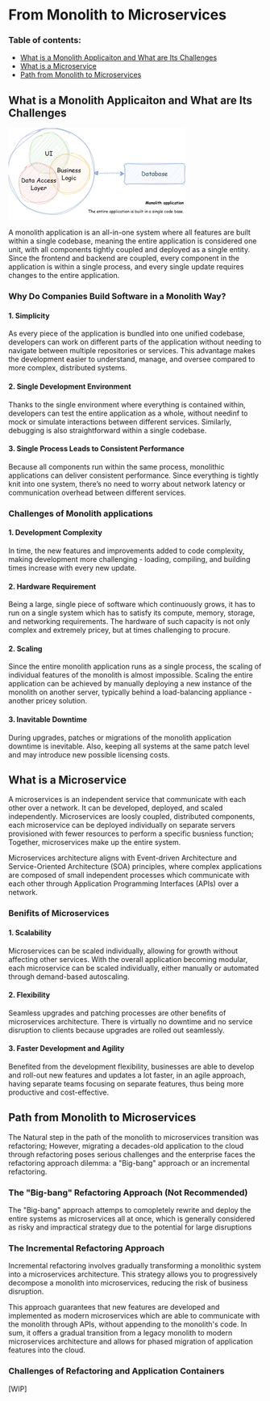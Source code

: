 # From Monolith to Microservices

### Table of contents:
- [What is a Monolith Applicaiton and What are Its Challenges](#what-is-a-monolith-applicaiton-and-what-are-its-challenges)
- [What is a Microservice](#what-is-a-microservice)
- [Path from Monolith to Microservices](#path-from-monolith-to-microservices)

## What is a Monolith Applicaiton and What are Its Challenges

![monolith application](/assets/images/monolith.drawio.png)

A monolith application is an all-in-one system where all features are built within a single codebase, meaning the entire application is considered one unit, with all components tightly coupled and deployed as a single entity. Since the frontend and backend are coupled, every component in the application is within a single process, and every single update requires changes to the entire application.

### Why Do Companies Build Software in a Monolith Way?

#### 1. Simplicity

As every piece of the application is bundled into one unified codebase, developers can work on different parts of the application without needing to navigate between multiple repositories or services. This advantage makes the development easier to understand, manage, and oversee compared to more complex, distributed systems.

#### 2. Single Development Environment

Thanks to the single environment where everything is contained within, developers can test the entire application as a whole, without needinf to mock or simulate interactions between different services. Similarly, debugging is also straightforward within a single codebase.

#### 3. Single Process Leads to Consistent Performance

Because all components run within the same process, monolithic applications can deliver consistent performance. Since everything is tightly knit into one system, there’s no need to worry about network latency or communication overhead between different services.

### Challenges of Monolith applications

#### 1. Development Complexity

In time, the new features and improvements added to code complexity, making development more challenging - loading, compiling, and building times increase with every new update.

#### 2. Hardware Requirement

Being a large, single piece of software which continuously grows, it has to run on a single system which has to satisfy its compute, memory, storage, and networking requirements. The hardware of such capacity is not only complex and extremely pricey, but at times challenging to procure.

#### 2. Scaling

Since the entire monolith application runs as a single process, the scaling of individual features of the monolith is almost impossible. Scaling the entire application can be achieved by manually deploying a new instance of the monolith on another server, typically behind a load-balancing appliance - another pricey solution.

#### 3. Inavitable Downtime

During upgrades, patches or migrations of the monolith application downtime is inevitable. Also, keeping all systems at the same patch level and may introduce new possible licensing costs.

## What is a Microservice

A microservices is an independent service that communicate with each other over a network. It can be developed, deployed, and scaled independently. Microservices are loosly coupled, distributed components, each microservice can be deployed individually on separate servers provisioned with fewer resources to perform a specific busniess function; Together, microservices make up the entire system.

Microservices architecture aligns with Event-driven Architecture and Service-Oriented Architecture (SOA) principles, where complex applications are composed of small independent processes which communicate with each other through Application Programming Interfaces (APIs) over a network.

### Benifits of Microservices

#### 1. Scalability

Microservices can be scaled individually, allowing for growth without affecting other services. With the overall application becoming modular, each microservice can be scaled individually, either manually or automated through demand-based autoscaling.

#### 2. Flexibility

Seamless upgrades and patching processes are other benefits of microservices architecture. There is virtually no downtime and no service disruption to clients because upgrades are rolled out seamlessly.

#### 3. Faster Development and Agility

Benefited from the development flexibility, businesses are able to develop and roll-out new features and updates a lot faster, in an agile approach, having separate teams focusing on separate features, thus being more productive and cost-effective.

## Path from Monolith to Microservices

The Natural step in the path of the monolith to microservices transition was refactoring; However, migrating a decades-old application to the cloud through refactoring poses serious challenges and the enterprise faces the refactoring approach dilemma: a "Big-bang" approach or an incremental refactoring.

### The "Big-bang" Refactoring Approach (Not Recommended)

The "Big-bang" approach attemps to comopletely rewrite and deploy the entire systems as microservices all at once, which is generally considered as risky and impractical strategy due to the potential for large disruptions

### The Incremental Refactoring Approach

Incremental refactoring involves gradually transforming a monolithic system into a microservices architecture. This strategy allows you to progressively decompose a monolith into microservices, reducing the risk of business disruption.

This approach guarantees that new features are developed and implemented as modern microservices which are able to communicate with the monolith through APIs, without appending to the monolith's code. In sum, it offers a gradual transition from a legacy monolith to modern microservices architecture and allows for phased migration of application features into the cloud.

### Challenges of Refactoring and Application Containers

[WIP]
